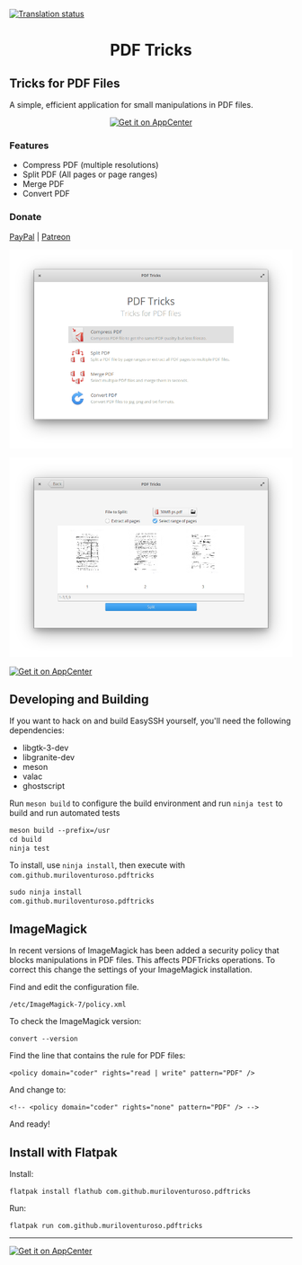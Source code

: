 [![Translation status](https://hosted.weblate.org/widgets/pdftricks/-/translations/svg-badge.svg)](https://hosted.weblate.org/engage/pdftricks/?utm_source=widget)

<h1 align="center">PDF Tricks</h1>

## Tricks for PDF Files

A simple, efficient application for small manipulations in PDF files.

<p align="center">
  <a href="https://appcenter.elementary.io/com.github.muriloventuroso.pdftricks"><img src="https://appcenter.elementary.io/badge.svg" alt="Get it on AppCenter" /></a>
</p>

### Features

* Compress PDF (multiple resolutions)
* Split PDF (All pages or page ranges)
* Merge PDF
* Convert PDF

### Donate
<a href="https://www.paypal.me/muriloventuroso">PayPal</a> | <a href="https://www.patreon.com/muriloventuroso">Patreon</a>

![Screenshot](data/screenshot.png)

![Screenshot](data/screenshot2.png)


[![Get it on AppCenter](https://appcenter.elementary.io/badge.svg)](https://appcenter.elementary.io/com.github.muriloventuroso.pdftricks)


## Developing and Building

If you want to hack on and build EasySSH yourself, you'll need the following dependencies:

* libgtk-3-dev
* libgranite-dev
* meson
* valac
* ghostscript

Run `meson build` to configure the build environment and run `ninja test` to build and run automated tests

    meson build --prefix=/usr
    cd build
    ninja test

To install, use `ninja install`, then execute with `com.github.muriloventuroso.pdftricks`

    sudo ninja install
    com.github.muriloventuroso.pdftricks


## ImageMagick

In recent versions of ImageMagick has been added a security policy that blocks manipulations in PDF files. This affects PDFTricks operations. To correct this change the settings of your ImageMagick installation.

Find and edit the configuration file.

    /etc/ImageMagick-7/policy.xml

To check the ImageMagick version:

    convert --version

Find the line that contains the rule for PDF files:

    <policy domain="coder" rights="read | write" pattern="PDF" />

And change to:

    <!-- <policy domain="coder" rights="none" pattern="PDF" /> -->

And ready!

## Install with Flatpak

Install:

    flatpak install flathub com.github.muriloventuroso.pdftricks

Run:

    flatpak run com.github.muriloventuroso.pdftricks


-----

[![Get it on AppCenter](https://appcenter.elementary.io/badge.svg)](https://appcenter.elementary.io/com.github.muriloventuroso.pdftricks)

